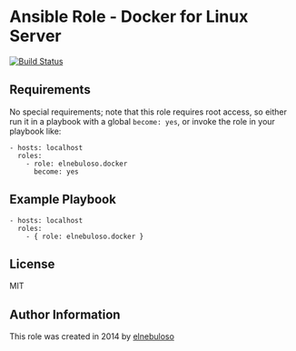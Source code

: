 # Ansible Role - Docker for Linux Server

[![Build Status](https://travis-ci.org/elnebuloso/ansible-role-docker.svg?branch=master)](https://travis-ci.org/elnebuloso/ansible-role-docker)

## Requirements

No special requirements; note that this role requires root access, so either run it in a playbook with a global `become: yes`, or invoke the role in your playbook like:

```
- hosts: localhost
  roles:
    - role: elnebuloso.docker
      become: yes
```

## Example Playbook

```
- hosts: localhost
  roles:
    - { role: elnebuloso.docker }
```

##  License

MIT

##  Author Information

This role was created in 2014 by [elnebuloso](https://github.com/elnebuloso/)